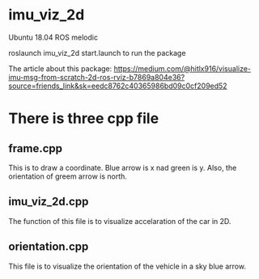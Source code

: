 # imu_viz_2d
Ubuntu 18.04
ROS melodic

roslaunch imu_viz_2d start.launch 
to run the package

The article about this package:
https://medium.com/@hitlx916/visualize-imu-msg-from-scratch-2d-ros-rviz-b7869a804e36?source=friends_link&sk=eedc8762c40365986bd09c0cf209ed52

# There is three cpp file 
## frame.cpp
This is to draw a coordinate. Blue arrow is x nad green is y.
Also, the orientation of greem arrow is north.

## imu_viz_2d.cpp
The function of this file is to visualize accelaration of the car in 2D.

## orientation.cpp
This file is to visualize the orientation of the vehicle in a sky blue arrow.
